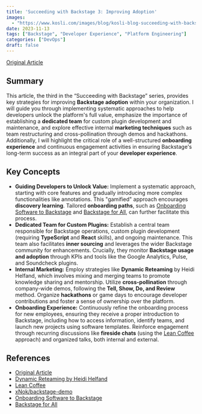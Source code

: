 ```yaml
---
title: 'Succeeding with Backstage 3: Improving Adoption'
images:
  - "https://www.kosli.com/images/blog/kosli-blog-succeeding-with-backstage-3-improving-adoptione-social.jpg"
date: 2023-11-13
tags: ["Backstage", "Developer Experience", "Platform Engineering"]
categories: ["DevOps"]
draft: false
---
```


[Original Article](https://www.kosli.com/blog/succeeding-with-backstage-3-improving-adoption/)

## Summary

This article, the third in the “Succeeding with Backstage” series, provides key strategies for improving **Backstage adoption** within your organization. I will guide you through implementing systematic approaches to help developers unlock the platform's full value, emphasize the importance of establishing a **dedicated team** for custom plugin development and maintenance, and explore effective internal **marketing techniques** such as team restructuring and cross-pollination through demos and hackathons. Additionally, I will highlight the critical role of a well-structured **onboarding experience** and continuous engagement activities in ensuring Backstage's long-term success as an integral part of your **developer experience**.

## Key Concepts

*   **Guiding Developers to Unlock Value:** Implement a systematic approach, starting with core features and gradually introducing more complex functionalities like annotations. This "gamified" approach encourages **discovery learning**. Tailored **onboarding paths**, such as [Onboarding Software to Backstage](https://backstage.io/docs/features/software-catalog/onboarding-software) and [Backstage for All](https://backstage.io/docs/features/software-catalog/backstage-for-all), can further facilitate this process.
*   **Dedicated Team for Custom Plugins:** Establish a central team responsible for Backstage operations, custom plugin development (requiring **TypeScript** and **React** skills), and ongoing maintenance. This team also facilitates **inner sourcing** and leverages the wider Backstage community for enhancements. Crucially, they monitor **Backstage usage and adoption** through KPIs and tools like the Google Analytics, Pulse, and Soundcheck plugins.
*   **Internal Marketing:** Employ strategies like **Dynamic Reteaming** by Heidi Helfand, which involves mixing and merging teams to promote knowledge sharing and mentorship. Utilize **cross-pollination** through company-wide demos, following the **Tell, Show, Do, and Review** method. Organize **hackathons** or game days to encourage developer contributions and foster a sense of ownership over the platform.
*   **Onboarding Experience:** Continuously refine the onboarding process for new employees, ensuring they receive a proper introduction to Backstage, including how to access information, identify teams, and launch new projects using software templates. Reinforce engagement through recurring discussions like **fireside chats** (using the [Lean Coffee](https://leancoffee.org/) approach) and organized talks, both internal and external.

## References

*   [Original Article](https://www.kosli.com/blog/succeeding-with-backstage-3-improving-adoption/)
*   [Dynamic Reteaming by Heidi Helfand](https://www.amazon.com/Dynamic-Reteaming-Helfand-Heidi/dp/1492055627)
*   [Lean Coffee](https://leancoffee.org/)
*   [xNok/backstage-demo](https://github.com/xNok/backstage-demo)
*   [Onboarding Software to Backstage](https://backstage.io/docs/features/software-catalog/onboarding-software)
*   [Backstage for All](https://backstage.io/docs/features/software-catalog/backstage-for-all)
